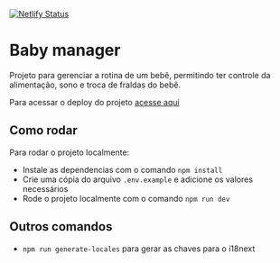 [![Netlify Status](https://api.netlify.com/api/v1/badges/335e22ae-9354-4cac-9f97-6f7b59b85dbb/deploy-status)](https://app.netlify.com/sites/baby-manager/deploys?branch=main)

# Baby manager

Projeto para gerenciar a rotina de um bebê, permitindo ter controle da alimentação, sono e troca de fraldas do bebê.

Para acessar o deploy do projeto [acesse aqui](https://baby-manager.netlify.app/)

## Como rodar

Para rodar o projeto localmente:

- Instale as dependencias com o comando `npm install`
- Crie uma cópia do arquivo `.env.example` e adicione os valores necessários
- Rode o projeto localmente com o comando `npm run dev`

## Outros comandos

- `npm run generate-locales` para gerar as chaves para o i18next

